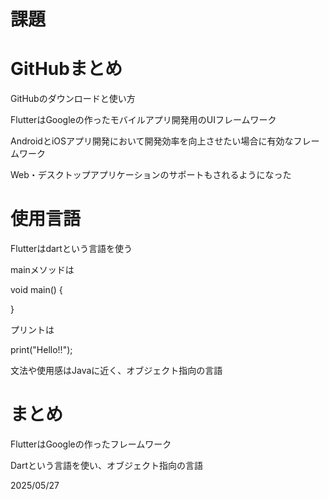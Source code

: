 # 課題
# GitHubまとめ

GitHubのダウンロードと使い方

FlutterはGoogleの作ったモバイルアプリ開発用のUIフレームワーク

AndroidとiOSアプリ開発において開発効率を向上させたい場合に有効なフレームワーク

Web・デスクトップアプリケーションのサポートもされるようになった

# 使用言語

Flutterはdartという言語を使う

mainメソッドは

void main() {

}

プリントは

print("Hello!!");

文法や使用感はJavaに近く、オブジェクト指向の言語

# まとめ

FlutterはGoogleの作ったフレームワーク

Dartという言語を使い、オブジェクト指向の言語

2025/05/27
